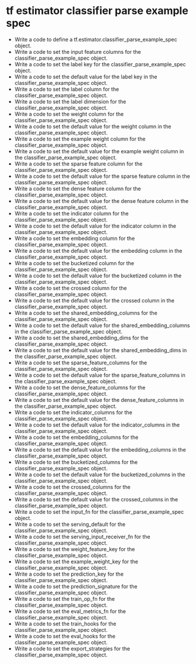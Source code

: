 # tf estimator classifier parse example spec

- Write a code to define a tf.estimator.classifier_parse_example_spec object.
- Write a code to set the input feature columns for the classifier_parse_example_spec object.
- Write a code to set the label key for the classifier_parse_example_spec object.
- Write a code to set the default value for the label key in the classifier_parse_example_spec object.
- Write a code to set the label column for the classifier_parse_example_spec object.
- Write a code to set the label dimension for the classifier_parse_example_spec object.
- Write a code to set the weight column for the classifier_parse_example_spec object.
- Write a code to set the default value for the weight column in the classifier_parse_example_spec object.
- Write a code to set the example weight column for the classifier_parse_example_spec object.
- Write a code to set the default value for the example weight column in the classifier_parse_example_spec object.
- Write a code to set the sparse feature column for the classifier_parse_example_spec object.
- Write a code to set the default value for the sparse feature column in the classifier_parse_example_spec object.
- Write a code to set the dense feature column for the classifier_parse_example_spec object.
- Write a code to set the default value for the dense feature column in the classifier_parse_example_spec object.
- Write a code to set the indicator column for the classifier_parse_example_spec object.
- Write a code to set the default value for the indicator column in the classifier_parse_example_spec object.
- Write a code to set the embedding column for the classifier_parse_example_spec object.
- Write a code to set the default value for the embedding column in the classifier_parse_example_spec object.
- Write a code to set the bucketized column for the classifier_parse_example_spec object.
- Write a code to set the default value for the bucketized column in the classifier_parse_example_spec object.
- Write a code to set the crossed column for the classifier_parse_example_spec object.
- Write a code to set the default value for the crossed column in the classifier_parse_example_spec object.
- Write a code to set the shared_embedding_columns for the classifier_parse_example_spec object.
- Write a code to set the default value for the shared_embedding_columns in the classifier_parse_example_spec object.
- Write a code to set the shared_embedding_dims for the classifier_parse_example_spec object.
- Write a code to set the default value for the shared_embedding_dims in the classifier_parse_example_spec object.
- Write a code to set the sparse_feature_columns for the classifier_parse_example_spec object.
- Write a code to set the default value for the sparse_feature_columns in the classifier_parse_example_spec object.
- Write a code to set the dense_feature_columns for the classifier_parse_example_spec object.
- Write a code to set the default value for the dense_feature_columns in the classifier_parse_example_spec object.
- Write a code to set the indicator_columns for the classifier_parse_example_spec object.
- Write a code to set the default value for the indicator_columns in the classifier_parse_example_spec object.
- Write a code to set the embedding_columns for the classifier_parse_example_spec object.
- Write a code to set the default value for the embedding_columns in the classifier_parse_example_spec object.
- Write a code to set the bucketized_columns for the classifier_parse_example_spec object.
- Write a code to set the default value for the bucketized_columns in the classifier_parse_example_spec object.
- Write a code to set the crossed_columns for the classifier_parse_example_spec object.
- Write a code to set the default value for the crossed_columns in the classifier_parse_example_spec object.
- Write a code to set the input_fn for the classifier_parse_example_spec object.
- Write a code to set the serving_default for the classifier_parse_example_spec object.
- Write a code to set the serving_input_receiver_fn for the classifier_parse_example_spec object.
- Write a code to set the weight_feature_key for the classifier_parse_example_spec object.
- Write a code to set the example_weight_key for the classifier_parse_example_spec object.
- Write a code to set the prediction_key for the classifier_parse_example_spec object.
- Write a code to set the prediction_signature for the classifier_parse_example_spec object.
- Write a code to set the train_op_fn for the classifier_parse_example_spec object.
- Write a code to set the eval_metrics_fn for the classifier_parse_example_spec object.
- Write a code to set the train_hooks for the classifier_parse_example_spec object.
- Write a code to set the eval_hooks for the classifier_parse_example_spec object.
- Write a code to set the export_strategies for the classifier_parse_example_spec object.